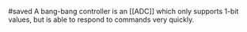 #saved
A bang-bang controller is an [[ADC]] which only supports 1-bit values, but is able to respond to commands very quickly.